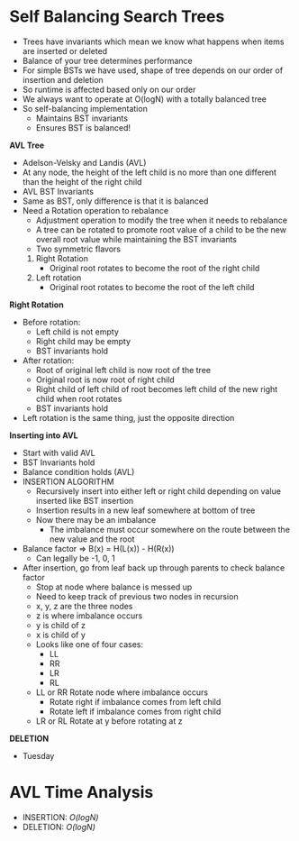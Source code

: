 # Self Balancing Search Trees
 - Trees have invariants which mean we know what happens
   when items are inserted or deleted
 - Balance of your tree determines performance
 - For simple BSTs we have used, shape of tree depends on
   our order of insertion and deletion
 - So runtime is affected based only on our order
 - We always want to operate at O(logN) with a totally
   balanced tree
 - So self-balancing implementation
   - Maintains BST invariants
   - Ensures BST is balanced!

**AVL Tree**
 - Adelson-Velsky and Landis (AVL)
 - At any node, the height of the left child is no more than
   one different than the height of the right child
 - AVL BST Invariants
 - Same as BST, only difference is that it is balanced
 - Need a Rotation operation to rebalance
   - Adjustment operation to modify the tree when it needs to
    rebalance
   - A tree can be rotated to promote root value of a child
    to be the new overall root value while maintaining the
    BST invariants
   - Two symmetric flavors
    1. Right Rotation
       - Original root rotates to become the root of the
        right child
    2. Left rotation
       - Original root rotates to become the root of the left
        child
        
**Right Rotation**
  - Before rotation:
    - Left child is not empty
    - Right child may be empty
    - BST invariants hold
  - After rotation:
    - Root of original left child is now root of the tree
    - Original root is now root of right child
    - Right child of left child of root becomes left child of
    the new right child when root rotates
    - BST invariants hold
  - Left rotation is the same thing, just the opposite
   direction
 
**Inserting into AVL**
  - Start with valid AVL
  - BST Invariants hold
  - Balance condition holds (AVL)
  - INSERTION ALGORITHM
    - Recursively insert into either left or right child
    depending on value inserted like BST insertion
    - Insertion results in a new leaf somewhere at bottom of
    tree
    - Now there may be an imbalance
      - The imbalance must occur somewhere on the route between
     the new value and the root
  - Balance factor => B(x) = H(L(x)) - H(R(x))
    - Can legally be -1, 0, 1
  - After insertion, go from leaf back up through parents to
   check balance factor
    - Stop at node where balance is messed up
    - Need to keep track of previous two nodes in recursion
    - x, y, z are the three nodes
    - z is where imbalance occurs
    - y is child of z
    - x is child of y
    - Looks like one of four cases:
      - LL
      - RR
      - LR
      - RL
    - LL or RR Rotate node where imbalance occurs
      - Rotate right if imbalance comes from left child
      - Rotate left if imbalance comes from right child
    - LR or RL Rotate at y before rotating at z
    
**DELETION**
  - Tuesday
  
# AVL Time Analysis
  - INSERTION: _O(logN)_
  - DELETION: _O(logN)_

